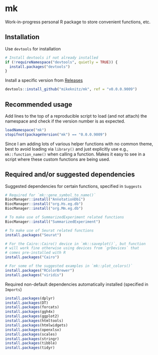 
<!-- README.md is generated from README.Rmd. Please edit that file -->

# mk

Work-in-progress personal R package to store convenient functions, etc.

## Installation

Use `devtools` for installation

``` r
# Install devtools if not already installed
if (!requireNamespace("devtools", quietly = TRUE)) {
  install.packages("devtools")
}
```

Install a specific version from
[Releases](https://github.com/mikeknitz/mk/releases)

``` r
devtools::install_github("mikeknitz/mk", ref = "v0.0.0.9009")
```

## Recommended usage

Add lines to the top of a reproducible script to load (and not attach)
the namespace and check if the version number is as expected.

``` r
loadNamespace("mk")
stopifnot(packageVersion("mk") == "0.0.0.9009")
```

Since I am adding lots of various helper functions with no common theme,
best to avoid loading via `library()` and just explicitly use e.g.,
`mk::function_name()` when calling a function. Makes it easy to see in a
script where these custom functions are being used.

## Required and/or suggested dependencies

Suggested dependencies for certain functions, specified in `Suggests`

``` r
# Required for `mk::gene_symbol_to_name()`
BiocManager::install("AnnotationDbi")
BiocManager::install("org.Hs.eg.db")
BiocManager::install("org.Mm.eg.db")

# To make use of SummarizedExperiment related functions
BiocManager::install("SummarizedExperiment")

# To make use of Seurat related functions
install.packages("Seurat")

# For the Cairo::Cairo() device in `mk::saveplot()`, but function
# will work fine otherwise using devices from `grDevices` that
# comes pre-installed with R
install.packages("Cairo")

# For some of the suggested examples in `mk::plot_colors()` 
install.packages("RColorBrewer")
install.packages("viridis")
```

Required non-default dependencies automatically installed (specified in
`Imports`)

``` r
install.packages(dplyr)
install.packages(DT)
install.packages(forcats)
install.packages(ggh4x)
install.packages(ggplot2)
install.packages(htmltools)
install.packages(htmlwidgets)
install.packages(openxlsx)
install.packages(scales)
install.packages(stringr)
install.packages(tibble)
install.packages(tidyr)
```
